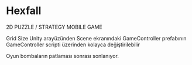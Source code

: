 # Hexfall
2D PUZZLE / STRATEGY MOBILE GAME


Grid Size Unity arayüzünden Scene ekranındaki GameController prefabının GameController scripti üzerinden kolayca değiştirilebilir

Oyun bombaların patlaması sonrası sonlanıyor.
